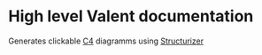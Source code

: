# High level Valent documentation

Generates clickable [C4](https://c4model.com) diagramms using [Structurizer](https://structurizr.com)

